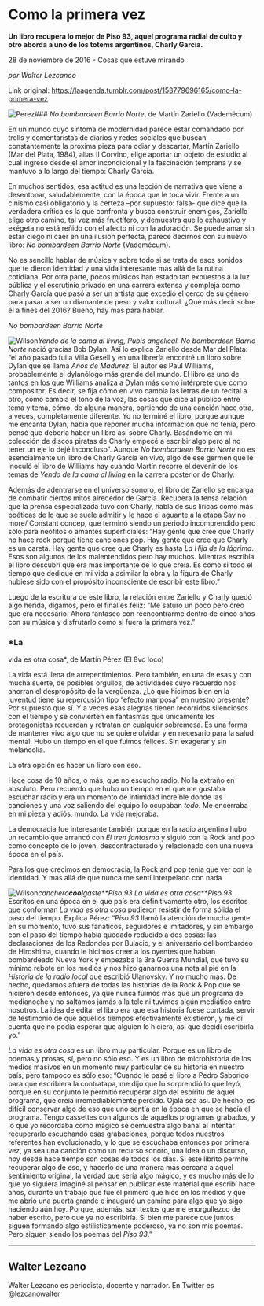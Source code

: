 # Como la primera vez

**Un libro recupera lo mejor de Piso 93, aquel programa radial de culto y otro aborda a uno de los totems argentinos, Charly García.**

28 de noviembre de 2016 - Cosas que estuve mirando

_por Walter Lezcanoo_

Link original: https://laagenda.tumblr.com/post/153779696165/como-la-primera-vez

![Perez](https://64.media.tumblr.com/b9b82bdda50f41e8cd9db53634bc03c6/tumblr_inline_pjzu7ewBYc1t6q87u_500.jpg)### *No
bombardeen Barrio Norte*, de Martín
Zariello (Vademécum)

En
un mundo cuyo síntoma de modernidad parece estar comandado por
trolls y comentaristas de diarios y redes sociales que buscan
constantemente la próxima pieza para odiar y descartar, Martín
Zariello (Mar del Plata, 1984), alias Il Corvino, elige aportar un
objeto de estudio al cual ingresó desde el amor incondicional y la
fascinación temprana y se mantuvo a lo largo del tiempo: Charly
García. 


En
muchos sentidos, esa actitud es una lección de narrativa que viene a
desentonar, saludablemente, con la época que le toca vivir. Frente a
un cinismo casi obligatorio y la certeza –por supuesto: falsa- que
dice que la verdadera crítica es la que confronta y busca construir
enemigos, Zariello elige otro camino, tal vez más fructífero, y
demuestra que lo exhaustivo y exégeta no está reñido con el afecto
ni con la adoración. Se puede amar sin estar ciego ni caer en una
ilusión perfecta, parece decirnos con su nuevo libro: *No
bombardeen Barrio Norte* (Vademécum).




No
es sencillo hablar de música y sobre todo si se trata de esos
sonidos que te dieron identidad y una vida interesante más allá de
la rutina cotidiana. Por otra parte, pocos músicos han estado tan
expuestos a la luz pública y el escrutinio privado en una carrera
extensa y compleja como Charly García que pasó a ser un artista que
excedió el cerco de su género para pasar a ser un diamante de peso
y valor cultural. ¿Qué más decir sobre él a fines del 2016?
Bueno, hay más para hablar.

*No
bombardeen Barrio Norte*

![Wilson](https://64.media.tumblr.com/d7e470d470bc719825c5290f955a1a6c/tumblr_inline_pjzu7epBEn1t6q87u_250.jpg)*Yendo
de la cama al living,* *Pubis
angelical.* *No
bombardeen Barrio Norte* nació
gracias Bob Dylan. Así lo explica Zariello desde Mar del Plata: “el
año pasado fui a Villa Gesell y en una librería encontré un libro
sobre Dylan que se llama *Años
de Madurez*.
El autor es Paul Williams, probablemente el dylanólogo más grande
del mundo. El libro es uno de tantos en los que Williams analiza a
Dylan más como intérprete que como compositor. Es decir, se fija
cómo en vivo cambia las letras de un recital a otro, cómo cambia el
tono de la voz, las cosas que dice al público entre tema y tema,
cómo, de alguna manera, partiendo de una canción hace otra, a
veces, completamente diferente. Yo no terminé el libro, porque
aunque me encanta Dylan, había que reponer mucha información que no
tenía, pero pensé que debería haber un libro así sobre Charly.
Basándome en mi colección de discos piratas de Charly empecé a
escribir algo pero al no tener un eje lo dejé inconcluso”. Aunque
*No
bombardeen Barrio Norte* no
es esencialmente un libro de Charly García en vivo, algo de ese
germen que le inoculó el libro de Williams hay cuando Martín
recorre el devenir de los temas de *Yendo
de la cama al living*
en la carrera posterior de Charly. 



Además
de adentrarse en el universo sonoro, el libro de Zariello se encarga
de combatir ciertos mitos alrededor de García. Recupera la tensa
relación que la prensa especializada tuvo con Charly, habla de sus
líricas como más poéticas de lo que se suele admitir y le hace el
aguante a la etapa Say no more/ Constant concep, que terminó siendo
un periodo incomprendido pero sólo para neófitos o amantes
superficiales: “Hay gente que cree que Charly no hace rock porque
tiene canciones pop. Hay gente que cree que Charly es un careta. Hay
gente que cree que Charly es hasta *La
Hija de la lágrima*.
Esos son algunos de los malentendidos pero hay muchos. Mientras
escribía el libro descubrí que era más importante de lo que creía.
Es como si todo el tiempo que dediqué en mi vida a asimilar la obra
y la figura de Charly hubiese sido con el propósito inconsciente de
escribir este libro.”  



Luego
de la escritura de este libro, la relación entre Zariello y Charly
quedó algo herida, digamos, pero el final es feliz: “Me saturó un
poco pero creo que era necesario. Ahora fantaseo con reencontrarme
dentro de cinco años con su música y disfrutarlo como si fuera la
primera vez.” 




### *La
vida es otra cosa*, de Martín Pérez (El 8vo loco)

La
vida está llena de arrepentimientos. Pero también, en una de esas y
con mucha suerte, de posibles orgullos, de actividades cuyo recuerdo 
nos ahorran el despropósito de la vergüenza. ¿Lo que hicimos bien
en la juventud tiene su repercusión tipo “efecto mariposa” en
nuestro presente? Por supuesto que sí. Y a veces esas alegrías
tienen recorridos silenciosos con el tiempo y se convierten en
fantasmas que únicamente los protagonistas recuerdan y retratan en
cualquier sobremesa. Es una forma de mantener vivo algo que no se
quiere olvidar y en necesario para la salud mental. Hubo un tiempo en
el que fuimos felices. Sin exagerar y sin melancolía.  


La
otra opción es hacer un libro con eso. 


Hace
cosa de 10 años, o más, que no escucho radio. No la extraño en
absoluto. Pero recuerdo que hubo un tiempo en el que me gustaba
escuchar radio y era un momento de intimidad increíble donde las
canciones y una voz saliendo del equipo lo ocupaban *todo*.
Me encerraba en mi pieza y adiós, mundo. La vida mejoraba. 


La
democracia fue interesante también porque en la radio argentina hubo
un recambio que arrancó con *El
tren fantasma*
y siguió con la Rock and pop como concepto de lo joven,
descontracturado y relacionado con una nueva época en el país. 


Para
los que crecimos en democracia, la Rock and pop tenía que ver con la
identidad. Y más allá de que nunca me sentí interpelado con nada


![Wilson](https://64.media.tumblr.com/b9b82bdda50f41e8cd9db53634bc03c6/tumblr_inline_pjzu7ewBYc1t6q87u_250.jpg)*canchero**cool**gaste**Piso
93* *La
vida es otra cosa**Piso
93* Escritos
en una época en el que país era definitivamente otro, los escritos
que conforman *La
vida es otra cosa* pudieron
resistir de forma sólida el paso del tiempo. Explica Pérez: “*Piso
93*
llamó la atención de mucha gente en su momento, tuvo sus fanáticos,
seguidores e imitadores, y sin embargo con el paso del tiempo había
quedado reducido a dos cosas: las declaraciones de los Redondos por
Bulacio, y el aniversario del bombardeo de Hiroshima, cuando le
hicimos creer a los oyentes que habían bombardeado Nueva York y
empezaba la 3ra Guerra Mundial, que tuvo su mínimo rebote en los
medios y nos hizo ganarnos una nota al pie en la *Historia
de la radio local*
que escribió Ulanovsky. Y no mucho más. De hecho, quedamos afuera
de todas las historias de la Rock & Pop que se hicieron desde
entonces, ya que nunca fuimos más que un programa de medianoche y no
saltamos jamás a la tele ni tuvimos algún mediático entre
nosotros. La idea de editar el libro era que esa historia fuese
contada, servir de testimonio de que aquellos tiempos efectivamente
existieron, y me di cuenta que no podía esperar que alguien lo
hiciera, así que decidí escribirla yo.”

*La
vida es otra cosa*
es un libro muy particular. Porque es un libro de poemas y prosas,
sí, pero no sólo eso. Y es un libro de microhistoria de los medios
masivos en un momento muy particular de su historia en nuestro país,
pero tampoco es sólo eso: “Cuando le pasé el libro a Pedro
Saborido para que escribiera la contratapa, me dijo que lo sorprendió
lo que leyó, porque en su conjunto le permitió recuperar algo del
espíritu de aquel programa, que creía irremediablemente perdido.
Ojalá sea así. De hecho, es difícil conservar algo de eso que uno
sentía en la época en que se hacía el programa. Tengo cassettes
con algunos de aquellos programas grabados, y lo que yo recordaba
como mágico se demuestra algo banal al intentar recuperarlo
escuchando esas grabaciones, porque todos nuestros referentes han
evolucionado, y lo que se escuchaba entonces por primera vez, ya sea
una canción como un recurso sonoro, una idea o un discurso, hoy
desde hace tiempo son cosas de todos los días. Si este librito
permite recuperar algo de eso, y hacerlo de una manera más cercana a
aquel sentimiento original, la verdad que sería algo mágico, y es
mucho más de lo que yo siguiera imaginé al pensar en publicar este
material que escribí hace años, durante un trabajo que fue el
primero que hice en los medios y que me abrió una puerta grande e
inauguró un camino para algo que yo sigo haciendo aún hoy. Porque,
además, son textos que me enorgullezco de haber escrito, pero que ya
no escribiría. Si bien me parece que juntos siguen formando algo
estilísticamente poderoso, ya no son mis poemas. Pero siguen siendo
los poemas del *Piso
93*.”



---

Walter Lezcano
--------------

 Walter Lezcano es periodista, docente y narrador. En Twitter es [@lezcanowalter](https://twitter.com/lezcanowalter) 

